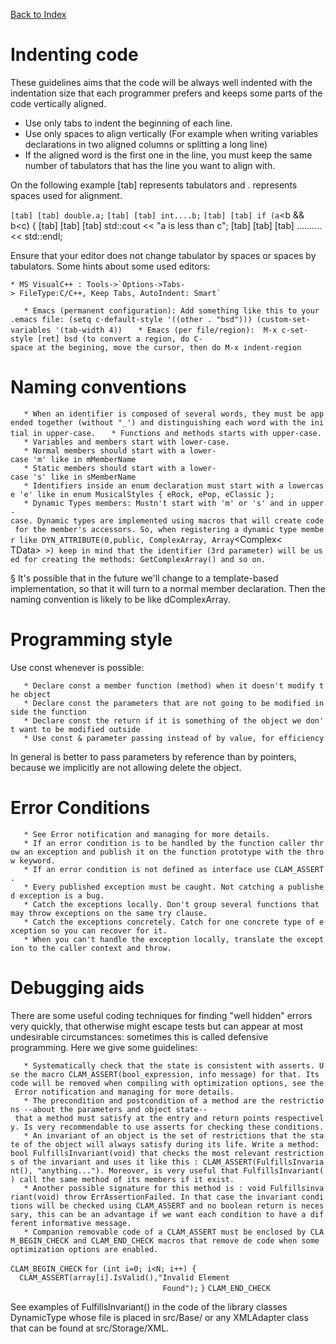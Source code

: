 [Back to Index](DeprecatedDoc/CLAMUserManual "wikilink")

Indenting code
==============

These guidelines aims that the code will be always well indented with the indentation size that each programmer prefers and keeps some parts of the code vertically aligned.

-   Use only tabs to indent the beginning of each line.
-   Use only spaces to align vertically (For example when writing variables declarations in two aligned columns or splitting a long line)
-   If the aligned word is the first one in the line, you must keep the same number of tabulators that has the line you want to align with.

On the following example [tab] represents tabulators and . represents spaces used for alignment.

`[tab] [tab] double.a;`
`[tab] [tab] int....b;`
`[tab] [tab] if (a`<b && b<c) {
 [tab] [tab] [tab] std::cout << "a is less than c";
 [tab] [tab] [tab] ..........<< std::endl;

Ensure that your editor does not change tabulator by spaces or spaces by tabulators.
Some hints about some used editors:

    * MS VisualC++ : Tools->`Options->Tabs-> FileType:C/C++, Keep Tabs, AutoIndent: Smart`
`   * Emacs (permanent configuration): Add something like this to your .emacs file: (setq c-default-style '((other . "bsd"))) (custom-set-variables '(tab-width 4))`
`   * Emacs (per file/region):  M-x c-set-style [ret] bsd (to convert a region, do C-space at the begining, move the cursor, then do M-x indent-region`

Naming conventions
==================

`   * When an identifier is composed of several words, they must be appended together (without "_') and distinguishing each word with the initial in upper-case.`
`   * Functions and methods starts with upper-case.`
`   * Variables and members start with lower-case.`
`   * Normal members should start with a lower-case 'm' like in mMemberName`
`   * Static members should start with a lower-case 's' like in sMemberName`
`   * Identifiers inside an enum declaration must start with a lowercase 'e' like in enum MusicalStyles { eRock, ePop, eClassic };`
`   * Dynamic Types members: Mustn't start with 'm' or 's' and in upper-case. Dynamic types are implemented using macros that will create code for the member's accessors. So, when registering a dynamic type member like DYN_ATTRIBUTE(0,public, ComplexArray, Array`<Complex< TData>` >) keep in mind that the identifier (3rd parameter) will be used for creating the methods: GetComplexArray() and so on.`

§ It's possible that in the future we'll change to a template-based implementation, so that it will turn to a normal member declaration. Then the naming convention is likely to be like dComplexArray.

Programming style
=================

Use const whenever is possible:

`   * Declare const a member function (method) when it doesn't modify the object`
`   * Declare const the parameters that are not going to be modified inside the function`
`   * Declare const the return if it is something of the object we don't want to be modified outside`
`   * Use const & parameter passing instead of by value, for efficiency`

In general is better to pass parameters by reference than by pointers, because we implicitly are not allowing delete the object.

Error Conditions
================

`   * See Error notification and managing for more details.`
`   * If an error condition is to be handled by the function caller throw an exception and publish it on the function prototype with the throw keyword.`
`   * If an error condition is not defined as interface use CLAM_ASSERT.`
`   * Every published exception must be caught. Not catching a published exception is a bug.`
`   * Catch the exceptions locally. Don't group several functions that may throw exceptions on the same try clause.`
`   * Catch the exceptions concretely. Catch for one concrete type of exception so you can recover for it.`
`   * When you can't handle the exception locally, translate the exception to the caller context and throw.`

Debugging aids
==============

There are some useful coding techniques for finding "well hidden" errors very quickly, that otherwise might escape tests but can appear at most undesirable circumstances: sometimes this is called defensive programming. Here we give some guidelines:

`   * Systematically check that the state is consistent with asserts. Use the macro CLAM_ASSERT(bool_expression, info message) for that. Its code will be removed when compiling with optimization options, see the Error notification and managing for more details.`
`   * The precondition and postcondition of a method are the restrictions --about the parameters and object state-- that a method must satisfy at the entry and return points respectively. Is very recommendable to use asserts for checking these conditions.`
`   * An invariant of an object is the set of restrictions that the state of the object will always satisfy during its life. Write a method: bool FulfillsInvariant(void) that checks the most relevant restrictions of the invariant and uses it like this : CLAM_ASSERT(FulfillsInvariant(), "anything..."). Moreover, is very useful that FulfillsInvariant() call the same method of its members if it exist.`
`   * Another possible signature for this method is : void Fulfillsinvariant(void) throw ErrAssertionFailed. In that case the invariant conditions will be checked using CLAM_ASSERT and no boolean return is necessary, this can be an advantage if we want each condition to have a different informative message.`
`   * Companion removable code of a CLAM_ASSERT must be enclosed by CLAM_BEGIN_CHECK and CLAM_END_CHECK macros that remove de code when some optimization options are enabled.`

`CLAM_BEGIN_CHECK`
`for (int i=0; i<N; i++) {`
`  CLAM_ASSERT(array[i].IsValid(),"Invalid Element                `
`                                  Found");`
`}`
`CLAM_END_CHECK   `

See examples of FulfillsInvariant() in the code of the library classes DynamicType whose file is placed in src/Base/ or any XMLAdapter class that can be found at src/Storage/XML.
